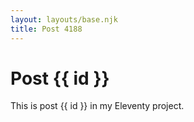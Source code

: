 ```yaml
---
layout: layouts/base.njk
title: Post 4188
---
```


# Post {{ id }}

This is post {{ id }} in my Eleventy project.
